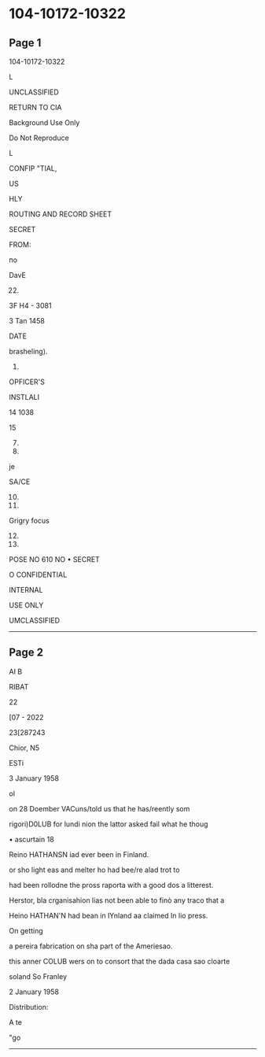 # 104-10172-10322

## Page 1

104-10172-10322

L

UNCLASSIFIED

RETURN TO CIA

Background Use Only

Do Not Reproduce

L

CONFIP "TIAL,

US

HLY

ROUTING AND RECORD SHEET

SECRET

FROM:

по

DavE

22.

3F H4 - 3081

3 Tan 1458

DATE

brasheling).

1.

OPFICER'S

INSTLALI

14 1038

15

7.

8.

je

SA/CE

10.

11.

Grigry focus

12.

13.

POSE NO 610 NO • SECRET

O CONFIDENTIAL

INTERNAL

USE ONLY

UMCLASSIFIED

---

## Page 2

AI B

RIBAT

22

[07 - 2022

23[287243

Chior, N5

ESTi

3 January 1958

ol

on 28 Doember VACuns/told us that he has/reently som

rigori)D0LUB for lundi nion the lattor asked fail what he thoug

• ascurtain 18

Reino HATHANSN iad ever been in Finland.

or sho light eas and melter ho had bee/re alad trot to

had been rollodne the pross raporta with a good dos a litterest.

Herstor, bla crganisahion lias not been able to finò any traco that a

Heino HATHAN'N had bean in lYnland aa claimed In lio press.

On getting

a pereira fabrication on sha part of the Ameriesao.

this anner COLUB wers on to consort that the dada casa sao cloarte

soland So Franley

2 January 1958

Distribution:

A te

"go

---

